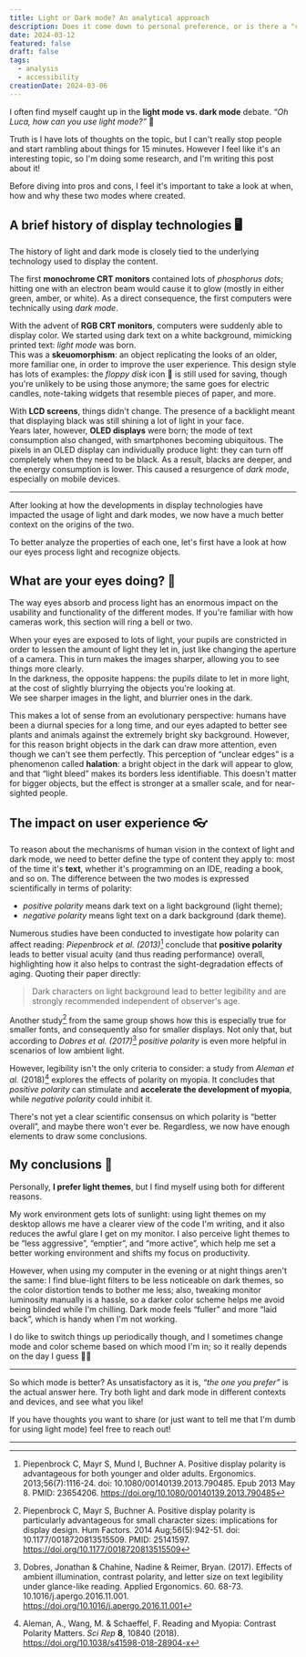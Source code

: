 ```yaml
---
title: Light or Dark mode? An analytical approach
description: Does it come down to personal preference, or is there a "correct" choice?
date: 2024-03-12
featured: false
draft: false
tags:
  - analysis
  - accessibility
creationDate: 2024-03-06
---
```


I often find myself caught up in the **light mode vs. dark mode** debate. _“Oh Luca, how can you use light mode?”_ 🙈

Truth is I have lots of thoughts on the topic, but I can't really stop people and start rambling about things for 15 minutes. However I feel like it's an interesting topic, so I'm doing some research, and I'm writing this post about it!

Before diving into pros and cons, I feel it's important to take a look at when, how and why these two modes where created.

## A brief history of display technologies 🖥️

The history of light and dark mode is closely tied to the underlying technology used to display the content.

The first **monochrome CRT monitors** contained lots of _phosphorus dots_; hitting one with an electron beam would cause it to glow (mostly in either green, amber, or white). As a direct consequence, the first computers were technically using _dark mode_.

With the advent of **RGB CRT monitors**, computers were suddenly able to display color. We started using dark text on a white background, mimicking printed text: _light mode_ was born.  
This was a **skeuomorphism**: an object replicating the looks of an older, more familiar one, in order to improve the user experience. This design style has lots of examples: the _floppy disk_ icon 💾 is still used for saving, though you're unlikely to be using those anymore; the same goes for electric candles, note-taking widgets that resemble pieces of paper, and more.

With **LCD screens**, things didn't change. The presence of a backlight meant that displaying black was still shining a lot of light in your face.  
Years later, however, **OLED displays** were born; the mode of text consumption also changed, with smartphones becoming ubiquitous. The pixels in an OLED display can individually produce light: they can turn off completely when they need to be black. As a result, blacks are deeper, and the energy consumption is lower. This caused a resurgence of _dark mode_, especially on mobile devices.

---

After looking at how the developments in display technologies have impacted the usage of light and dark modes, we now have a much better context on the origins of the two.

To better analyze the properties of each one, let's first have a look at how our eyes process light and recognize objects.

## What are your eyes doing? 👀

The way eyes absorb and process light has an enormous impact on the usability and functionality of the different modes. If you're familiar with how cameras work, this section will ring a bell or two.

When your eyes are exposed to lots of light, your pupils are constricted in order to lessen the amount of light they let in, just like changing the aperture of a camera. This in turn makes the images sharper, allowing you to see things more clearly.  
In the darkness, the opposite happens: the pupils dilate to let in more light, at the cost of slightly blurrying the objects you're looking at.  
We see sharper images in the light, and blurrier ones in the dark.

This makes a lot of sense from an evolutionary perspective: humans have been a diurnal species for a long time, and our eyes adapted to better see plants and animals against the extremely bright sky background. However, for this reason bright objects in the dark can draw more attention, even though we can't see them perfectly. This perception of “unclear edges” is a phenomenon called **halation**: a bright object in the dark will appear to glow, and that “light bleed” makes its borders less identifiable. This doesn't matter for bigger objects, but the effect is stronger at a smaller scale, and for near-sighted people.

## The impact on user experience 👓

To reason about the mechanisms of human vision in the context of light and dark mode, we need to better define the type of content they apply to: most of the time it's **text**, whether it's programming on an IDE, reading a book, and so on. The difference between the two modes is expressed scientifically in terms of polarity:

- _positive polarity_ means dark text on a light background (light theme);
- _negative polarity_ means light text on a dark background (dark theme).

Numerous studies have been conducted to investigate how polarity can affect reading: _Piepenbrock et al. (2013)_[^1] conclude that **positive polarity** leads to better visual acuity (and thus reading performance) overall, highlighting how it also helps to contrast the sight-degradation effects of aging. Quoting their paper directly:

> Dark characters on light background lead to better legibility and are strongly recommended independent of observer's age.

Another study[^2] from the same group shows how this is especially true for smaller fonts, and consequently also for smaller displays. Not only that, but according to _Dobres et al. (2017)_[^3] _positive polarity_ is even more helpful in scenarios of low ambient light.

However, legibility isn't the only criteria to consider: a study from _Aleman et al._ (2018)[^4] explores the effects of polarity on myopia. It concludes that _positive polarity_ can stimulate and **accelerate the development of myopia**, while _negative polarity_ could inhibit it.

There's not yet a clear scientific consensus on which polarity is “better overall”, and maybe there won't ever be. Regardless, we now have enough elements to draw some conclusions.

## My conclusions 🌻

Personally, **I prefer light themes**, but I find myself using both for different reasons.

My work environment gets lots of sunlight: using light themes on my desktop allows me have a clearer view of the code I'm writing, and it also reduces the awful glare I get on my monitor. I also perceive light themes to be “less aggressive”, “emptier”, and “more active”, which help me set a better working environment and shifts my focus on productivity.

However, when using my computer in the evening or at night things aren't the same: I find blue-light filters to be less noticeable on dark themes, so the color distortion tends to bother me less; also, tweaking monitor luminosity manually is a hassle, so a darker color scheme helps me avoid being blinded while I'm chilling. Dark mode feels “fuller” and more “laid back”, which is handy when I'm not working.

I do like to switch things up periodically though, and I sometimes change mode and color scheme based on which mood I'm in; so it really depends on the day I guess 🤷🏻

---

So which mode is better? As unsatisfactory as it is, _“the one you prefer”_ is the actual answer here. Try both light and dark mode in different contexts and devices, and see what you like!

If you have thoughts you want to share (or just want to tell me that I'm dumb for using light mode) feel free to reach out!

---

[^1]: Piepenbrock C, Mayr S, Mund I, Buchner A. Positive display polarity is advantageous for both younger and older adults. Ergonomics. 2013;56(7):1116-24. doi: 10.1080/00140139.2013.790485. Epub 2013 May 8. PMID: 23654206. https://doi.org/10.1080/00140139.2013.790485

[^2]: Piepenbrock C, Mayr S, Buchner A. Positive display polarity is particularly advantageous for small character sizes: implications for display design. Hum Factors. 2014 Aug;56(5):942-51. doi: 10.1177/0018720813515509. PMID: 25141597. https://doi.org/10.1177/0018720813515509

[^3]: Dobres, Jonathan & Chahine, Nadine & Reimer, Bryan. (2017). Effects of ambient illumination, contrast polarity, and letter size on text legibility under glance-like reading. Applied Ergonomics. 60. 68-73. 10.1016/j.apergo.2016.11.001. https://doi.org/10.1016/j.apergo.2016.11.001

[^4]: Aleman, A., Wang, M. & Schaeffel, F. Reading and Myopia: Contrast Polarity Matters. *Sci Rep* **8**, 10840 (2018). https://doi.org/10.1038/s41598-018-28904-x
